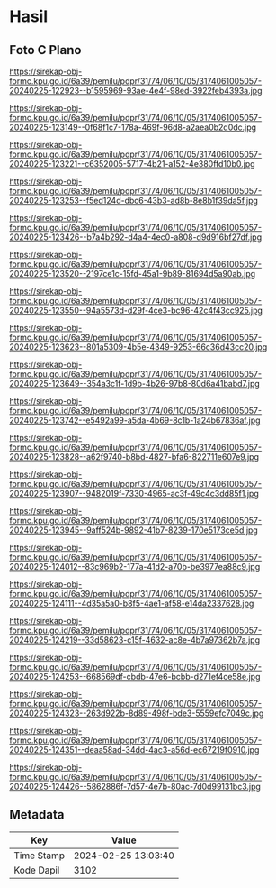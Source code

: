 # Hasil

## Foto C Plano

https://sirekap-obj-formc.kpu.go.id/6a39/pemilu/pdpr/31/74/06/10/05/3174061005057-20240225-122923--b1595969-93ae-4e4f-98ed-3922feb4393a.jpg

https://sirekap-obj-formc.kpu.go.id/6a39/pemilu/pdpr/31/74/06/10/05/3174061005057-20240225-123149--0f68f1c7-178a-469f-96d8-a2aea0b2d0dc.jpg

https://sirekap-obj-formc.kpu.go.id/6a39/pemilu/pdpr/31/74/06/10/05/3174061005057-20240225-123221--c6352005-5717-4b21-a152-4e380ffd10b0.jpg

https://sirekap-obj-formc.kpu.go.id/6a39/pemilu/pdpr/31/74/06/10/05/3174061005057-20240225-123253--f5ed124d-dbc6-43b3-ad8b-8e8b1f39da5f.jpg

https://sirekap-obj-formc.kpu.go.id/6a39/pemilu/pdpr/31/74/06/10/05/3174061005057-20240225-123426--b7a4b292-d4a4-4ec0-a808-d9d916bf27df.jpg

https://sirekap-obj-formc.kpu.go.id/6a39/pemilu/pdpr/31/74/06/10/05/3174061005057-20240225-123520--2197ce1c-15fd-45a1-9b89-81694d5a90ab.jpg

https://sirekap-obj-formc.kpu.go.id/6a39/pemilu/pdpr/31/74/06/10/05/3174061005057-20240225-123550--94a5573d-d29f-4ce3-bc96-42c4f43cc925.jpg

https://sirekap-obj-formc.kpu.go.id/6a39/pemilu/pdpr/31/74/06/10/05/3174061005057-20240225-123623--801a5309-4b5e-4349-9253-66c36d43cc20.jpg

https://sirekap-obj-formc.kpu.go.id/6a39/pemilu/pdpr/31/74/06/10/05/3174061005057-20240225-123649--354a3c1f-1d9b-4b26-97b8-80d6a41babd7.jpg

https://sirekap-obj-formc.kpu.go.id/6a39/pemilu/pdpr/31/74/06/10/05/3174061005057-20240225-123742--e5492a99-a5da-4b69-8c1b-1a24b67836af.jpg

https://sirekap-obj-formc.kpu.go.id/6a39/pemilu/pdpr/31/74/06/10/05/3174061005057-20240225-123828--a62f9740-b8bd-4827-bfa6-822711e607e9.jpg

https://sirekap-obj-formc.kpu.go.id/6a39/pemilu/pdpr/31/74/06/10/05/3174061005057-20240225-123907--9482019f-7330-4965-ac3f-49c4c3dd85f1.jpg

https://sirekap-obj-formc.kpu.go.id/6a39/pemilu/pdpr/31/74/06/10/05/3174061005057-20240225-123945--9aff524b-9892-41b7-8239-170e5173ce5d.jpg

https://sirekap-obj-formc.kpu.go.id/6a39/pemilu/pdpr/31/74/06/10/05/3174061005057-20240225-124012--83c969b2-177a-41d2-a70b-be3977ea88c9.jpg

https://sirekap-obj-formc.kpu.go.id/6a39/pemilu/pdpr/31/74/06/10/05/3174061005057-20240225-124111--4d35a5a0-b8f5-4ae1-af58-e14da2337628.jpg

https://sirekap-obj-formc.kpu.go.id/6a39/pemilu/pdpr/31/74/06/10/05/3174061005057-20240225-124219--33d58623-c15f-4632-ac8e-4b7a97362b7a.jpg

https://sirekap-obj-formc.kpu.go.id/6a39/pemilu/pdpr/31/74/06/10/05/3174061005057-20240225-124253--668569df-cbdb-47e6-bcbb-d271ef4ce58e.jpg

https://sirekap-obj-formc.kpu.go.id/6a39/pemilu/pdpr/31/74/06/10/05/3174061005057-20240225-124323--263d922b-8d89-498f-bde3-5559efc7049c.jpg

https://sirekap-obj-formc.kpu.go.id/6a39/pemilu/pdpr/31/74/06/10/05/3174061005057-20240225-124351--deaa58ad-34dd-4ac3-a56d-ec67219f0910.jpg

https://sirekap-obj-formc.kpu.go.id/6a39/pemilu/pdpr/31/74/06/10/05/3174061005057-20240225-124426--5862886f-7d57-4e7b-80ac-7d0d99131bc3.jpg


## Metadata

| Key        | Value               |
| ---------- | ------------------- |
| Time Stamp | 2024-02-25 13:03:40 |
| Kode Dapil | 3102                |



